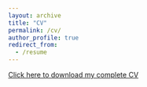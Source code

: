 ```yaml
---
layout: archive
title: "CV"
permalink: /cv/
author_profile: true
redirect_from:
  - /resume
---
```


[Click here to download my complete CV](https://drive.google.com/file/d/1h_UwH0EwwDFglfwnjE22lmvwK7X2h8M7/view?usp=sharing)
